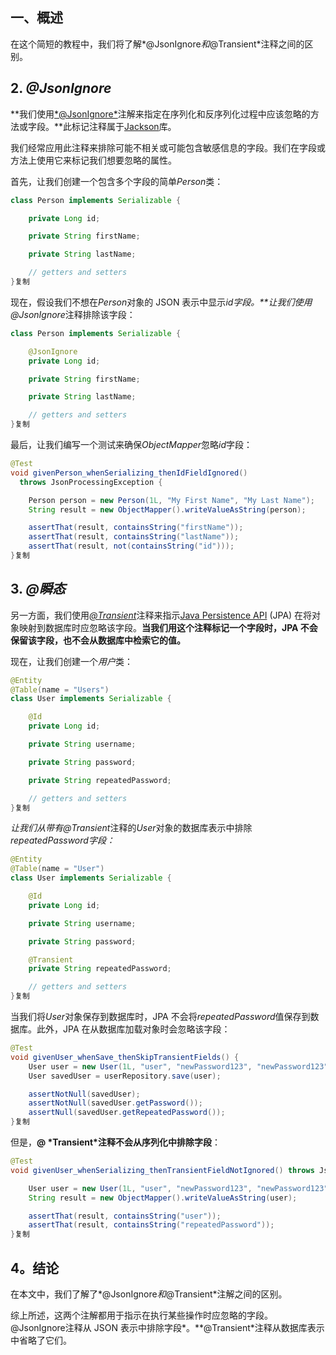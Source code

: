 ## 一、概述

在这个简短的教程中，我们将了解*@JsonIgnore*和*@Transient*注释之间的区别。

## 2. *@JsonIgnore*

**我们使用[\*@JsonIgnore\*](https://www.baeldung.com/jackson-annotations#2-jsonignore)注解来指定在序列化和反序列化过程中应该忽略的方法或字段。**此标记注释属于[Jackson](https://www.baeldung.com/jackson)库。

我们经常应用此注释来排除可能不相关或可能包含敏感信息的字段。我们在字段或方法上使用它来标记我们想要忽略的属性。

首先，让我们创建一个包含多个字段的简单*Person*类：

```java
class Person implements Serializable {

    private Long id;

    private String firstName;

    private String lastName;

    // getters and setters
}复制
```

现在，假设我们不想在*Person*对象的 JSON 表示中显示*id字段。**让我们使用@JsonIgnore*注释排除该字段：

```java
class Person implements Serializable {

    @JsonIgnore
    private Long id;

    private String firstName;

    private String lastName;

    // getters and setters
}复制
```

最后，让我们编写一个测试来确保*ObjectMapper*忽略*id*字段：

```java
@Test
void givenPerson_whenSerializing_thenIdFieldIgnored() 
  throws JsonProcessingException {

    Person person = new Person(1L, "My First Name", "My Last Name");
    String result = new ObjectMapper().writeValueAsString(person);

    assertThat(result, containsString("firstName"));
    assertThat(result, containsString("lastName"));
    assertThat(result, not(containsString("id")));
}复制
```

## 3. *@瞬态*

另一方面，我们使用[*@Transient*](https://www.baeldung.com/jpa-transient-ignore-field)注释来指示[Java Persistence API](https://www.baeldung.com/learn-jpa-hibernate) (JPA) 在将对象映射到数据库时应忽略该字段。**当我们用这个注释标记一个字段时，JPA 不会保留该字段，也不会从数据库中检索它的值。**

现在，让我们创建一个*用户*类：

```java
@Entity
@Table(name = "Users")
class User implements Serializable {

    @Id
    private Long id;

    private String username;

    private String password;

    private String repeatedPassword;

    // getters and setters
}复制
```

*让我们从带有@Transient*注释的*User*对象的数据库表示中排除*repeatedPassword字段：*

```java
@Entity
@Table(name = "User")
class User implements Serializable {

    @Id
    private Long id;

    private String username;

    private String password;

    @Transient
    private String repeatedPassword;

    // getters and setters
}复制
```

当我们将*User*对象保存到数据库时，JPA 不会将*repeatedPassword*值保存到数据库。此外，JPA 在从数据库加载对象时会忽略该字段：

```java
@Test
void givenUser_whenSave_thenSkipTransientFields() {
    User user = new User(1L, "user", "newPassword123", "newPassword123");
    User savedUser = userRepository.save(user);

    assertNotNull(savedUser);
    assertNotNull(savedUser.getPassword());
    assertNull(savedUser.getRepeatedPassword());
}复制
```

但是，**@ \*Transient\*注释不会从序列化中排除字段**：

```java
@Test
void givenUser_whenSerializing_thenTransientFieldNotIgnored() throws JsonProcessingException {

    User user = new User(1L, "user", "newPassword123", "newPassword123");
    String result = new ObjectMapper().writeValueAsString(user);

    assertThat(result, containsString("user"));
    assertThat(result, containsString("repeatedPassword"));
}复制
```

## 4。结论

在本文中，我们了解了*@JsonIgnore*和*@Transient*注解之间的区别。

综上所述，这两个注解都用于指示在执行某些操作时应忽略的字段。@JsonIgnore注释从 JSON 表示中排除字段*。**@Transient*注释从数据库表示中省略了它们。